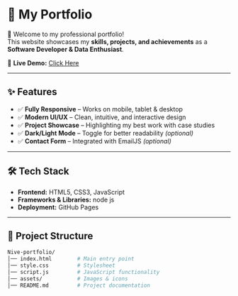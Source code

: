 # 🌟 My Portfolio

🚀 Welcome to my professional portfolio!  
This website showcases my **skills, projects, and achievements** as a **Software Developer & Data Enthusiast**.

🔗 **Live Demo:** [Click Here](127.0.0.1:5500/public/index.html)

---

## ✨ Features
- ✅ **Fully Responsive** – Works on mobile, tablet & desktop  
- ✅ **Modern UI/UX** – Clean, intuitive, and interactive design  
- ✅ **Project Showcase** – Highlighting my best work with case studies  
- ✅ **Dark/Light Mode** – Toggle for better readability *(optional)*  
- ✅ **Contact Form** – Integrated with EmailJS *(optional)*  

---

## 🛠️ Tech Stack
- **Frontend:** HTML5, CSS3, JavaScript  
- **Frameworks & Libraries:** node js 
- **Deployment:** GitHub Pages  

---

## 📂 Project Structure
```bash
Nive-portfolio/
│── index.html        # Main entry point
│── style.css         # Stylesheet
│── script.js         # JavaScript functionality
│── assets/           # Images & icons
│── README.md         # Project documentation
